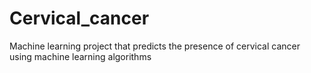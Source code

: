 # Cervical_cancer
Machine learning project that predicts the presence of cervical cancer using machine learning algorithms
